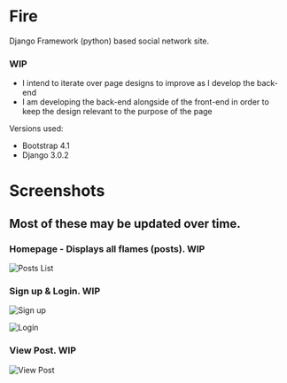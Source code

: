# Fire
Django Framework (python) based social network site.

### WIP
 - I intend to iterate over page designs to improve as I develop the back-end
 - I am developing the back-end alongside of the front-end in order to keep the design relevant to the purpose of the page

Versions used:

- Bootstrap 4.1
- Django 3.0.2

# Screenshots
## Most of these may be updated over time. 

### Homepage - Displays all flames (posts). WIP
![Posts List](https://i.imgur.com/c7HoByu.png)

### Sign up & Login. WIP
![Sign up](https://i.imgur.com/KT1scVo.png)

![Login](https://i.imgur.com/S3j6hn3.png)

### View Post. WIP

![View Post](https://i.imgur.com/MsJl41v.png)

